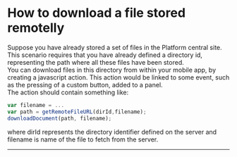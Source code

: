 # How to download a file stored remotelly

Suppose you have already stored a set of files in the Platform central site.  
This scenario requires that you have already defined a directory id, representing the path where all these files have been stored.  
You can download files in this directory from within your mobile app, by creating a javascript action. This action would be linked to some event, such as the pressing of a custom button, added to a panel.  
The action should contain something like:

```js
var filename = ...
var path = getRemoteFileURL(dirId,filename);
downloadDocument(path, filename);
```

where dirId represents the directory identifier defined on the server and filename is name of the file to fetch from the server.

---



